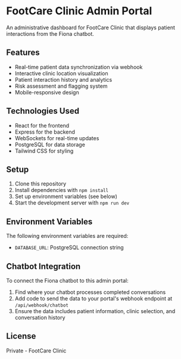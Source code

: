 # FootCare Clinic Admin Portal

An administrative dashboard for FootCare Clinic that displays patient interactions from the Fiona chatbot.

## Features

- Real-time patient data synchronization via webhook
- Interactive clinic location visualization
- Patient interaction history and analytics
- Risk assessment and flagging system
- Mobile-responsive design

## Technologies Used

- React for the frontend
- Express for the backend
- WebSockets for real-time updates
- PostgreSQL for data storage
- Tailwind CSS for styling

## Setup

1. Clone this repository
2. Install dependencies with `npm install`
3. Set up environment variables (see below)
4. Start the development server with `npm run dev`

## Environment Variables

The following environment variables are required:

- `DATABASE_URL`: PostgreSQL connection string

## Chatbot Integration

To connect the Fiona chatbot to this admin portal:

1. Find where your chatbot processes completed conversations
2. Add code to send the data to your portal's webhook endpoint at `/api/webhook/chatbot`
3. Ensure the data includes patient information, clinic selection, and conversation history

## License

Private - FootCare Clinic